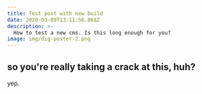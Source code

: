 ```yaml
---
title: Test post with new build
date: 2020-03-09T13:11:56.868Z
description: >-
  How to test a new cms. Is this long enough for you?
image: img/dig-poster-2.png
---
```

## so you're really taking a crack at this, huh?

yep.